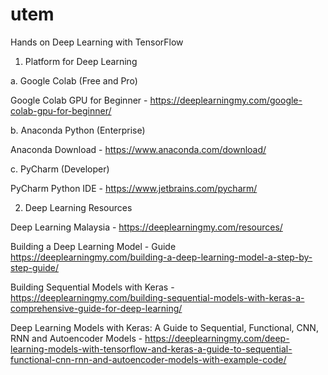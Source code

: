 # utem
Hands on Deep Learning with TensorFlow

1. Platform for Deep Learning

a. Google Colab (Free and Pro)

Google Colab GPU for Beginner - https://deeplearningmy.com/google-colab-gpu-for-beginner/

b. Anaconda Python (Enterprise)

Anaconda Download - https://www.anaconda.com/download/

c. PyCharm (Developer)

PyCharm Python IDE - https://www.jetbrains.com/pycharm/

2. Deep Learning Resources

Deep Learning Malaysia - https://deeplearningmy.com/resources/

Building a Deep Learning Model - Guide https://deeplearningmy.com/building-a-deep-learning-model-a-step-by-step-guide/

Building Sequential Models with Keras - https://deeplearningmy.com/building-sequential-models-with-keras-a-comprehensive-guide-for-deep-learning/

Deep Learning Models with Keras: A Guide to Sequential, Functional, CNN, RNN and Autoencoder Models - https://deeplearningmy.com/deep-learning-models-with-tensorflow-and-keras-a-guide-to-sequential-functional-cnn-rnn-and-autoencoder-models-with-example-code/

